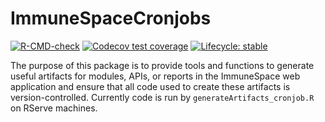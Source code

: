 # ImmuneSpaceCronjobs

<!-- badges: start -->
[![R-CMD-check](https://github.com/RGLab/ImmuneSpaceCronjobs/workflows/R-CMD-check/badge.svg)](https://github.com/RGLab/ImmuneSpaceCronjobs/actions)
[![Codecov test coverage](https://codecov.io/gh/RGLab/ImmuneSpaceCronjobs/branch/master/graph/badge.svg)](https://codecov.io/gh/RGLab/ImmuneSpaceCronjobs?branch=master)
[![Lifecycle: stable](https://img.shields.io/badge/lifecycle-stable-brightgreen.svg)](https://www.tidyverse.org/lifecycle/#stable)
<!-- badges: end -->

The purpose of this package is to provide tools and functions to generate useful artifacts for modules, APIs, or reports in the ImmuneSpace web application and ensure that all code used to create these artifacts is version-controlled. Currently code is run by `generateArtifacts_cronjob.R` on RServe machines.
